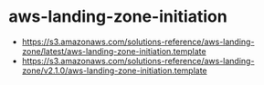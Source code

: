 # aws-landing-zone-initiation
- https://s3.amazonaws.com/solutions-reference/aws-landing-zone/latest/aws-landing-zone-initiation.template
- https://s3.amazonaws.com/solutions-reference/aws-landing-zone/v2.1.0/aws-landing-zone-initiation.template
